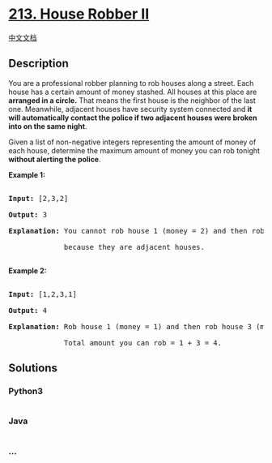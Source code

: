 # [213. House Robber II](https://leetcode.com/problems/house-robber-ii)

[中文文档](/solution/0200-0299/0213.House%20Robber%20II/README.md)

## Description
<p>You are a professional robber planning to rob houses along a street. Each house has a certain amount of money stashed. All houses at this place are <strong>arranged in a circle.</strong> That means the first house is the neighbor of the last one. Meanwhile, adjacent houses have security system connected and&nbsp;<b>it will automatically contact the police if two adjacent houses were broken into on the same night</b>.</p>



<p>Given a list of non-negative integers representing the amount of money of each house, determine the maximum amount of money you can rob tonight <strong>without alerting the police</strong>.</p>



<p><strong>Example 1:</strong></p>



<pre>

<strong>Input:</strong> [2,3,2]

<strong>Output:</strong> 3

<strong>Explanation:</strong> You cannot rob house 1 (money = 2) and then rob house 3 (money = 2),

&nbsp;            because they are adjacent houses.

</pre>



<p><strong>Example 2:</strong></p>



<pre>

<strong>Input:</strong> [1,2,3,1]

<strong>Output:</strong> 4

<strong>Explanation:</strong> Rob house 1 (money = 1) and then rob house 3 (money = 3).

&nbsp;            Total amount you can rob = 1 + 3 = 4.</pre>




## Solutions


<!-- tabs:start -->

### **Python3**

```python

```

### **Java**

```java

```

### **...**
```

```

<!-- tabs:end -->